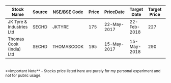 |  	 <sub>Stock Name</sub>				| <sub>Source</sub> | <sub>NSE/BSE Code</sub>	|  <sub>Price</sub> 	|  <sub>PriceDate</sub>	| <sub>Target Date</sub>  | <sub>Target Price</sub> |  <sub>Target Duration</sub> |  <sub>Status</sub>	 |
| ----------------	|-----------| -------------- | ----------- | ----------------- |----------------- | -------------- | ------------- | -------- |
| <sub>JK Tyre & Industries Ltd</sub>  | <sub>SECHD</sub> |  <sub>JKTYRE</sub> |  <sub>175</sub> | <sub>22-May-2017</sub> | <sub>22-Feb-2018</sub> | <sub>227 |<sub> 9M | <sub>Open</sub>|
| <sub>Thomas Cook (India) Ltd </sub>  | <sub>SECHD</sub> |  <sub>THOMASCOOK</sub> |  <sub>195</sub> | <sub>15-May-2017</sub> | <sub>15-May-2018</sub> | <sub>290 |<sub> 12M | <sub>Open</sub>|


<br>
<sub>**Important Note** - Stocks price listed here are purely for my personal experiment and not for public usage.</sub>
